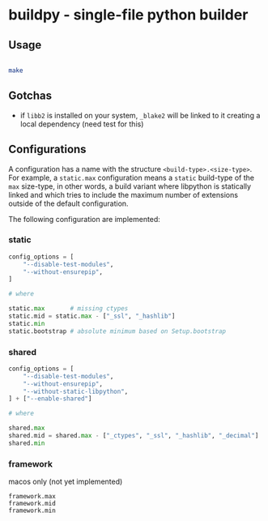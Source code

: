 # buildpy - single-file python builder

## Usage

```bash

make

```

## Gotchas

- if `libb2` is installed on your system, `_blake2` will be linked to it creating a local dependency (need test for this)



## Configurations

A configuration has a name with the structure `<build-type>.<size-type>`. For example, a `static.max` configuration means a `static` build-type of the `max` size-type, in other words, a build variant where libpython is statically linked and which tries to include the maximum number of extensions outside of the default configuration.

The following configuration are implemented:

### static

```python
config_options = [
	"--disable-test-modules",
	"--without-ensurepip",
]

# where

static.max 		 # missing ctypes
static.mid = static.max - ["_ssl", "_hashlib"]
static.min
static.bootstrap # absolute minimum based on Setup.bootstrap
```

### shared

```python
config_options = [
	"--disable-test-modules",
	"--without-ensurepip",
	"--without-static-libpython",
] + ["--enable-shared"]

# where

shared.max
shared.mid = shared.max - ["_ctypes", "_ssl", "_hashlib", "_decimal"]
shared.min
```

### framework

macos only (not yet implemented)

```
framework.max
framework.mid
framework.min
```